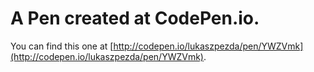 # A Pen created at CodePen.io.

You can find this one at [http://codepen.io/lukaszpezda/pen/YWZVmk](http://codepen.io/lukaszpezda/pen/YWZVmk).

 